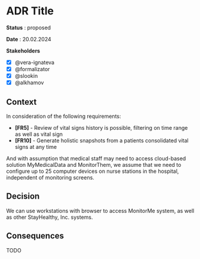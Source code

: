 # ADR Title

**Status** : proposed

**Date** : 20.02.2024

**Stakeholders**

- [x] @vera-ignateva
- [x] @formalizator
- [x] @slookin
- [x] @alkhamov

## Context

In consideration of the following requirements:

- **[FR5]** - Review of vital signs history is possible, filtering on time range as well as vital sign
- **[FR10]** - Generate holistic snapshots from a patients consolidated vital signs at any time

And with assumption that medical staff may need to access cloud-based solution MyMedicalData and MonitorThem, 
we assume that we need to configure up to 25 computer devices on nurse stations in the hospital, independent of monitoring screens.

## Decision

We can use workstations with browser to access MonitorMe system, as well as other StayHealthy, Inc. systems.

## Consequences

TODO